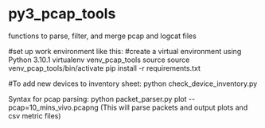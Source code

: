 # py3_pcap_tools
functions to parse, filter, and merge pcap and logcat files

#set up work environment like this:
#create a virtual environment using Python 3.10.1
virtualenv venv_pcap_tools
source source venv_pcap_tools/bin/activate
pip install -r requirements.txt


#To add new devices to inventory sheet:
python check_device_inventory.py

Syntax for pcap parsing:
python packet_parser.py plot --pcap=10_mins_vivo.pcapng        (This will parse packets and output plots and csv metric files)
